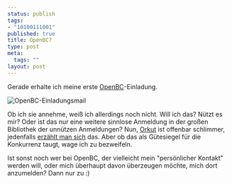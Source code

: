 ```yaml
--- 
status: publish
tags: 
- "10100111001"
published: true
title: OpenBC?
type: post
meta: 
  tags: ""
layout: post
---
```

Gerade erhalte ich meine erste <a href="http://www.openbc.com/">OpenBC</a>-Einladung.

<img src="/uploads/050108-openbc-einladung.jpg" alt="OpenBC-Einladungsmail" class="centered border" />

Ob ich sie annehme, weiß ich allerdings noch nicht. Will ich das? Nützt es mir? Oder ist das nur eine weitere sinnlose Anmeldung in der großen Bibliothek der unnützen Anmeldungen?
Nun, <a href="http://www.orkut.com/">Orkut</a> ist offenbar schlimmer, jedenfalls <a href="http://blog.schockwellenreiter.de/6774">erzählt man sich</a> das. Aber ob das als Gütesiegel für die Konkurrenz taugt, wage ich zu bezweifeln.

Ist sonst noch wer bei OpenBC, der vielleicht mein "persönlicher Kontakt" werden will, oder mich überhaupt davon überzeugen möchte, mich dort anzumelden? Dann nur zu :)

<!--more--><!--adsense-->
